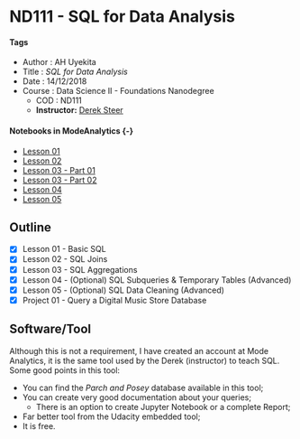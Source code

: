 # ND111 - SQL for Data Analysis

#### Tags
* Author : AH Uyekita
* Title  :  _SQL for Data Analysis_
* Date   : 14/12/2018
* Course : Data Science II - Foundations Nanodegree
    * COD    : ND111
    * **Instructor:** [Derek Steer][derek]

[derek]: https://modeanalytics.com

#### Notebooks in ModeAnalytics {-}

* <a href="https://modeanalytics.com/ah_uyekita/reports/03e5141ea602" target="_blank">Lesson 01</a>
* <a href="https://modeanalytics.com/ah_uyekita/reports/7a7293af2041" target="_blank">Lesson 02</a>
* <a href="https://modeanalytics.com/ah_uyekita/reports/9a9bccedfc63" target="_blank">Lesson 03 - Part 01</a>
* <a href="https://modeanalytics.com/ah_uyekita/reports/67d5f05b7443" target="_blank">Lesson 03 - Part 02</a>
* <a href="https://modeanalytics.com/ah_uyekita/reports/c44f93e9f2d4" target="_blank">Lesson 04</a>
* <a href="https://modeanalytics.com/ah_uyekita/reports/25f24649e397" target="_blank">Lesson 05</a>

## Outline

* [x] Lesson 01 - Basic SQL
* [x] Lesson 02 - SQL Joins
* [x] Lesson 03 - SQL Aggregations
* [x] Lesson 04 - (Optional) SQL Subqueries & Temporary Tables (Advanced)
* [x] Lesson 05 - (Optional) SQL Data Cleaning (Advanced)
* [x] Project 01 - Query a Digital Music Store Database

## Software/Tool

Although this is not a requirement, I have created an account at Mode Analytics, it is the same tool used by the Derek (instructor) to teach SQL. Some good points in this tool:

* You can find the _Parch and Posey_ database available in this tool;
* You can create very good documentation about your queries;
    * There is an option to create Jupyter Notebook or a complete Report;
* Far better tool from the Udacity embedded tool;
* It is free.
